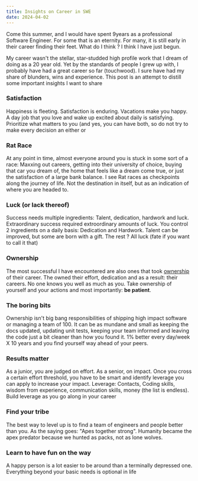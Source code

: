 ```yaml
---
title: Insights on Career in SWE
date: 2024-04-02
---
```


Come this summer, and I would have spent 9years as a professional Software Engineer. For some that is an eternity.
For many, it is still early in their career finding their feet. What do I think ? I think I have just begun. 

My career wasn't the stellar, star-studded high profile work that I dream of doing as a 20 year old. Yet by the 
standards of people I grew up with, I probably have had a great career so far (touchwood). I sure have had my share of blunders, wins and experience. This post is an attempt to distill some important insights I want to share


### Satisfaction

Happiness is fleeting. Satisfaction is enduring. Vacations make you happy. A day job that you love and wake up excited about daily is satisfying. Prioritize what matters to you (and yes, you can have both, so do not try to make every decision an either or


### Rat Race

At any point in time, almost everyone around you is stuck in some sort of a race: Maxxing out careers, getting into their university of choice, buying that car you dream of, the home that feels like a dream come true, or just the satisfaction of a large bank balance. I see Rat races as checkpoints along the journey of life. Not the destination in itself, but as an indication of where you are headed to. 

### Luck (or lack thereof)
Success needs multiple ingredients: Talent, dedication, hardwork and luck. Extraordinary success required extroordinary amounts of luck. You control 2 ingredients on a daily basis: Dedication and Hardwork. Talent can be improved, but some are born with a gift. The rest ? All luck (fate if you want to call it that)


### Ownership 

The most successful I have encountered are also ones that took [ownership](https://signalvnoise.com/posts/1430-hire-managers-of-one) of their career. The owned their effort, dedication and as a result: their careers. No one knows you well as much as you. Take ownership of yourself and your actions and most importantly: **be patient**.

### The boring bits

Ownership isn't big bang responsibilities of shipping high impact software or managing a team of 100. It can be as mundane and small as keeping the docs updated, updating unit tests, keeping your team informed and leaving the code just a bit cleaner than how you found it. 1% better every day/week X 10 years and you find yourself way ahead of your peers.

### Results matter
As a junior, you are judged on effort. As a senior, on impact. Once you cross a certain effort threshold, you have to be smart and identify leverage you can apply to increase your impact. Leverage: Contacts, Coding skills, wisdom from experience, communication skills, money (the list is endless). Build leverage as you go along in your career


### Find your tribe

The best way to level up is to find a team of engineers and people better than you. As the saying goes: "Apes together strong". Humanity became the apex predator because we hunted as packs, not as lone wolves.


### Learn to have fun on the way

A happy person is a lot easier to be around than a terminally depressed one. Everything beyond your basic needs is optional in life


